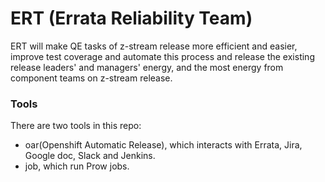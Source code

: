 # ERT (Errata Reliability Team)

ERT will make QE tasks of z-stream release more efficient and easier, improve test coverage and automate this process and release the existing release leaders' and managers' energy, and the most energy from component teams on z-stream release.

### Tools
There are two tools in this repo:
- oar(Openshift Automatic Release), which interacts with Errata, Jira, Google doc, Slack and Jenkins.
- job, which run Prow jobs.

